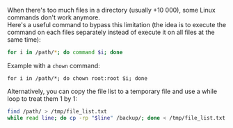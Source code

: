 When there's too much files in a directory (usually +10 000), some Linux commands don't work anymore.  
Here's a useful command to bypass this limitation (the idea is to execute the command on each files separately instead of execute it on all files at the same time):

```bash
for i in /path/*; do command $i; done
```

Example with a `chown` command:

```bahs
for i in /path/*; do chown root:root $i; done
```

Alternatively, you can copy the file list to a temporary file and use a while loop to treat them 1 by 1:

```bash
find /path/ > /tmp/file_list.txt
while read line; do cp -rp "$line" /backup/; done < /tmp/file_list.txt
```
